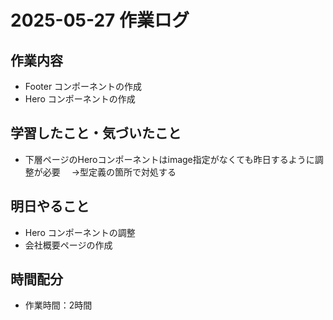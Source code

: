 # 2025-05-27 作業ログ

## 作業内容
- Footer コンポーネントの作成
- Hero コンポーネントの作成

## 学習したこと・気づいたこと
- 下層ページのHeroコンポーネントはimage指定がなくても昨日するように調整が必要
　→型定義の箇所で対処する

## 明日やること
- Hero コンポーネントの調整
- 会社概要ページの作成

## 時間配分
- 作業時間：2時間
